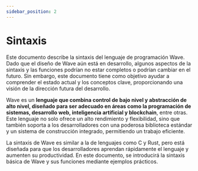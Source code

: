 ```yaml
---
sidebar_position: 2
---
```


# Sintaxis

Este documento describe la sintaxis del lenguaje de programación Wave. Dado que el diseño de Wave aún está en desarrollo, algunos aspectos de la sintaxis y las funciones podrían no estar completos o podrían cambiar en el futuro. Sin embargo, este documento tiene como objetivo ayudar a comprender el estado actual y los conceptos clave, proporcionando una visión de la dirección futura del desarrollo.

Wave es un **lenguaje que combina control de bajo nivel y abstracción de alto nivel, diseñado para ser adecuado en áreas como la programación de sistemas, desarrollo web, inteligencia artificial y blockchain**, entre otras. Este lenguaje no solo ofrece un alto rendimiento y flexibilidad, sino que también soporta a los desarrolladores con una poderosa biblioteca estándar y un sistema de construcción integrado, permitiendo un trabajo eficiente.

La sintaxis de Wave es similar a la de lenguajes como C y Rust, pero está diseñada para que los desarrolladores aprendan rápidamente el lenguaje y aumenten su productividad. En este documento, se introducirá la sintaxis básica de Wave y sus funciones mediante ejemplos prácticos.